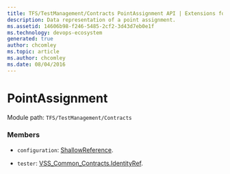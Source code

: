 ```yaml
---
title: TFS/TestManagement/Contracts PointAssignment API | Extensions for Azure DevOps Services
description: Data representation of a point assignment.
ms.assetid: 14606b98-f246-5485-2cf2-3d43d7eb0e1f
ms.technology: devops-ecosystem
generated: true
author: chcomley
ms.topic: article
ms.author: chcomley
ms.date: 08/04/2016
---
```


# PointAssignment

Module path: `TFS/TestManagement/Contracts`

### Members

* `configuration`: [ShallowReference](../../../TFS/TestManagement/Contracts/ShallowReference.md).

* `tester`: [VSS_Common_Contracts.IdentityRef](../../../VSS/WebApi/Contracts/IdentityRef.md).
